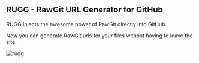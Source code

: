 ## RUGG - RawGit URL Generator for GitHub
RUGG injects the awesome power of RawGit directly into GitHub. 

Now you can generate RawGit urls for your files without having to leave the site.



![rugg](https://cloud.githubusercontent.com/assets/12533449/15034150/7f1799ea-1227-11e6-8794-e5cc83be77eb.gif)
